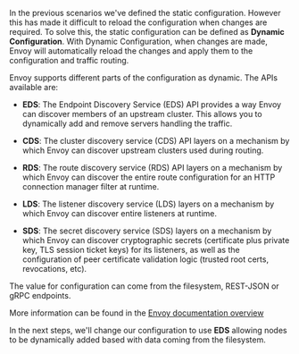 In the previous scenarios we've defined the static configuration. However this has made it difficult to reload the configuration when changes are required. To solve this, the static configuration can be defined as **Dynamic Configuration**. With Dynamic Configuration, when changes are made, Envoy will automatically reload the changes and apply them to the configuration and traffic routing.

Envoy supports different parts of the configuration as dynamic. The APIs available are:

* **EDS**: The Endpoint Discovery Service (EDS) API provides a way Envoy can discover members of an upstream cluster. This allows you to dynamically add and remove servers handling the traffic.

* **CDS**: The cluster discovery service (CDS) API layers on a mechanism by which Envoy can discover upstream clusters used during routing. 

* **RDS**: The route discovery service (RDS) API layers on a mechanism by which Envoy can discover the entire route configuration for an HTTP connection manager filter at runtime.

* **LDS**: The listener discovery service (LDS) layers on a mechanism by which Envoy can discover entire listeners at runtime. 

* **SDS**: The secret discovery service (SDS) layers on a mechanism by which Envoy can discover cryptographic secrets (certificate plus private key, TLS session ticket keys) for its listeners, as well as the configuration of peer certificate validation logic (trusted root certs, revocations, etc).

The value for configuration can come from the filesystem, REST-JSON or gRPC endpoints.

More information can be found in the [Envoy documentation overview](https://www.envoyproxy.io/docs/envoy/latest/intro/arch_overview/dynamic_configuration)

In the next steps, we'll change our configuration to use **EDS** allowing nodes to be dynamically added based with data coming from the filesystem.